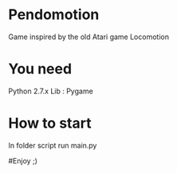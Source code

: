 # Pendomotion
Game inspired by the old Atari game Locomotion

# You need
Python 2.7.x
Lib : Pygame

# How to start
In folder script run main.py

#Enjoy ;)